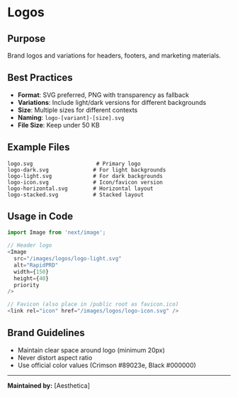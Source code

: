 # Logos

## Purpose
Brand logos and variations for headers, footers, and marketing materials.

## Best Practices

- **Format**: SVG preferred, PNG with transparency as fallback
- **Variations**: Include light/dark versions for different backgrounds
- **Size**: Multiple sizes for different contexts
- **Naming**: `logo-[variant]-[size].svg`
- **File Size**: Keep under 50 KB

## Example Files
```
logo.svg                    # Primary logo
logo-dark.svg              # For light backgrounds
logo-light.svg             # For dark backgrounds
logo-icon.svg              # Icon/favicon version
logo-horizontal.svg        # Horizontal layout
logo-stacked.svg           # Stacked layout
```

## Usage in Code
```typescript
import Image from 'next/image';

// Header logo
<Image
  src="/images/logos/logo-light.svg"
  alt="RapidPRD"
  width={150}
  height={40}
  priority
/>

// Favicon (also place in /public root as favicon.ico)
<link rel="icon" href="/images/logos/logo-icon.svg" />
```

## Brand Guidelines
- Maintain clear space around logo (minimum 20px)
- Never distort aspect ratio
- Use official color values (Crimson #89023e, Black #000000)

---
**Maintained by:** [Aesthetica]
